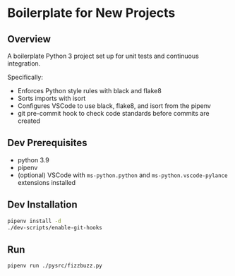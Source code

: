 # Boilerplate for New Projects

## Overview
A boilerplate Python 3 project set up for unit tests and continuous integration.

Specifically:

- Enforces Python style rules with black and flake8
- Sorts imports with isort
- Configures VSCode to use black, flake8, and isort from the pipenv
- git pre-commit hook to check code standards before commits are created

## Dev Prerequisites
- python 3.9
- pipenv
- (optional) VSCode with `ms-python.python` and `ms-python.vscode-pylance` extensions installed

## Dev Installation

```bash
pipenv install -d
./dev-scripts/enable-git-hooks
```

## Run

```bash
pipenv run ./pysrc/fizzbuzz.py
```
